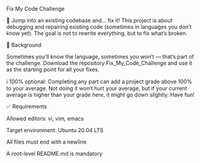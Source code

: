 
Fix My Code Challenge

🧰 Jump into an existing codebase and… fix it!
This project is about debugging and repairing existing code (sometimes in languages you don’t know yet). The goal is not to rewrite everything, but to fix what’s broken.

🎯 Background

Sometimes you’ll know the language, sometimes you won’t — that’s part of the challenge.
Download the repository Fix_My_Code_Challenge and use it as the starting point for all your fixes.

ℹ️ 100% optional: Completing any part can add a project grade above 100% to your average. Not doing it won’t hurt your average, but if your current average is higher than your grade here, it might go down slightly. Have fun!

✅ Requirements

Allowed editors: vi, vim, emacs

Target environment: Ubuntu 20.04 LTS

All files must end with a newline

A root-level README.md is mandatory
